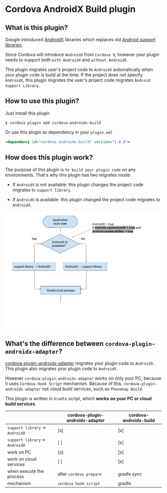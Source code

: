 # Cordova AndroidX Build plugin

## What is this plugin?

Google introduced [AndroidX](https://developer.android.com/jetpack/androidx/migrate) libraries which replaces old [Android support libraries](https://developer.android.com/topic/libraries/support-library/index).

Since Cordova will introduce `AndroidX` from `Cordova 9`, however your plugin needs to support both `with AndroidX` and `without AndroidX`.

This plugin migrates user's project code to `AndroidX` automatically when your plugin code is build at the time.
If the project does not specify `AndroidX`, this plugin migrates the user's project code migrates `Android Support Library`.

## How to use this plugin?

Just install this plugin

```
$ cordova plugin add cordova-androidx-build
```

Or use this plugin as dependency in your `plugin.xml`

```xml
<dependency id="cordova.androidx.build" version="1.0.0">
```

## How does this plugin work?

The purpose of this plugin is `to build your plugin code` on any environments.
That's why this plugin has two migrates mode:

- If `AndroidX` is not available:
  this plugin changes the project code migrates to `support library`.

- If `AndroidX` is available:
  this plugin changed the project code migrates to `AndroidX`.

![](./work-flow.png)


## What's the difference between `cordova-plugin-androidx-adapter`?

[cordova-plugin-androidx-adapter](https://github.com/dpa99c/cordova-plugin-androidx-adapter) migrates your plugin code to `AndroidX`.
This plugin also migrates your plugin code to `AndroidX`.

However `cordova-plugin-androidx-adapter` works on only your PC, because it uses `Cordova Hook Script` mechanism.
Because of this, `cordova-plugin-androidx-adapter` not cloud build services, such as `PhoneGap Build`.

This plugin is written in `Gradle` script, which **works on your PC or cloud build services**.


|                                  | cordova-plugin-androidx-adapter | cordova-androidx-build    |
|----------------------------------|---------------------------------|---------------------------|
| `support library` -> `AndroidX`  |  [x]                            | [x]                       |
| `support library` <- `AndroidX`  |  [ ]                            | [x]                       |
| work on PC                       |  [x]                            | [x]                       |
| work on cloud services           |  [ ]                            | [x]                       |
| when execute the process         |  after `cordova prepare`        | gradle sync               |
| mechanism                        |  `cordova hook script`          | gradle                    |
